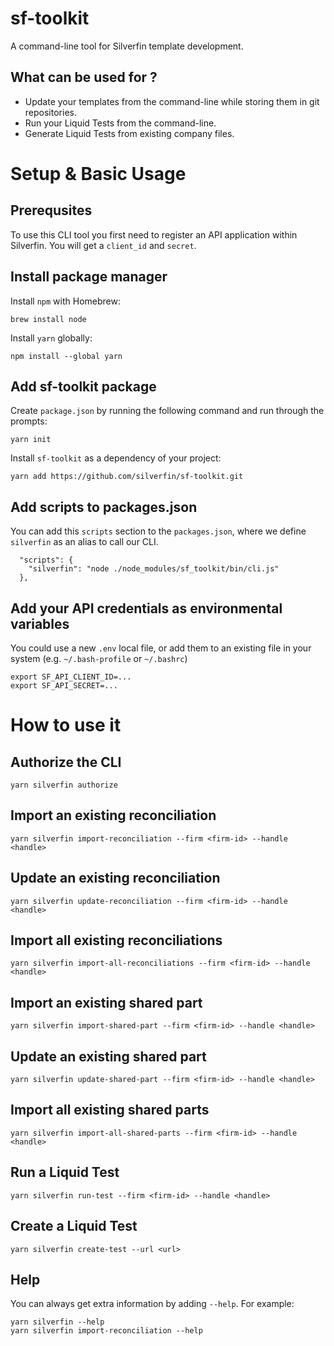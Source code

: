 # sf-toolkit

A command-line tool for Silverfin template development.

## What can be used for ?

- Update your templates from the command-line while storing them in git repositories.
- Run your Liquid Tests from the command-line.
- Generate Liquid Tests from existing company files.

# Setup & Basic Usage

## Prerequsites

To use this CLI tool you first need to register an API application within Silverfin. You will get a `client_id` and `secret`.

## Install package manager

Install `npm` with Homebrew:

```
brew install node
```

Install `yarn` globally:

```
npm install --global yarn
```

## Add sf-toolkit package

Create `package.json` by running the following command and run through the prompts:

```
yarn init
```

Install `sf-toolkit` as a dependency of your project:

```
yarn add https://github.com/silverfin/sf-toolkit.git
```

## Add scripts to packages.json

You can add this `scripts` section to the `packages.json`, where we define `silverfin` as an alias to call our CLI.

```
  "scripts": {
    "silverfin": "node ./node_modules/sf_toolkit/bin/cli.js"
  },
```

## Add your API credentials as environmental variables

You could use a new `.env` local file, or add them to an existing file in your system (e.g. `~/.bash-profile` or `~/.bashrc`)

```
export SF_API_CLIENT_ID=...
export SF_API_SECRET=...
```

# How to use it

## Authorize the CLI

```
yarn silverfin authorize
```

## Import an existing reconciliation

```
yarn silverfin import-reconciliation --firm <firm-id> --handle <handle>
```

## Update an existing reconciliation

```
yarn silverfin update-reconciliation --firm <firm-id> --handle <handle>
```

## Import all existing reconciliations

```
yarn silverfin import-all-reconciliations --firm <firm-id> --handle <handle>
```

## Import an existing shared part

```
yarn silverfin import-shared-part --firm <firm-id> --handle <handle>
```

## Update an existing shared part

```
yarn silverfin update-shared-part --firm <firm-id> --handle <handle>
```

## Import all existing shared parts

```
yarn silverfin import-all-shared-parts --firm <firm-id> --handle <handle>
```

## Run a Liquid Test

```
yarn silverfin run-test --firm <firm-id> --handle <handle>
```

## Create a Liquid Test

```
yarn silverfin create-test --url <url>
```

## Help

You can always get extra information by adding `--help`. For example:

```
yarn silverfin --help
yarn silverfin import-reconciliation --help
```
